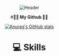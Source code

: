 <div align="center">

![Header](https://capsule-render.vercel.app/api?type=venom&height=150&color=0:4374D9,100:8041D9&text=Welcom%20Github&section=header&reversal=false&textBg=false&fontColor=FFFFFF&fontSize=58&fontAlignY=50&fontAlign=50&rotate=1&stroke=000000&strokeWidth=2&descAlign=48&descAlignY=65&descSize=18)

<div align="center">

#**🧑‍💻 My Github 🧑‍💻**
<div align="bottom">
  
[![Anurag's GitHub stats](https://github-readme-stats.vercel.app/api?username=sangw0n&show_icons=true&hide=contribs,prs)](https://github.com/anuraghazra/github-readme-stats)

# 💻 Skills
